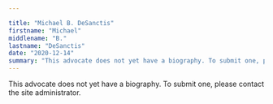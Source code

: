 ```yaml
---

title: "Michael B. DeSanctis"
firstname: "Michael"
middlename: "B."
lastname: "DeSanctis"
date: "2020-12-14"
summary: "This advocate does not yet have a biography. To submit one, please contact the site administrator."
---
```

This advocate does not yet have a biography. To submit one, please contact the site administrator.

